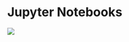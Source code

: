 # Jupyter Notebooks

[![](https://img.shields.io/badge/view-nbviewer-blueviolet)](https://nbviewer.org/github/datalaker/jupyter/tree/main)
